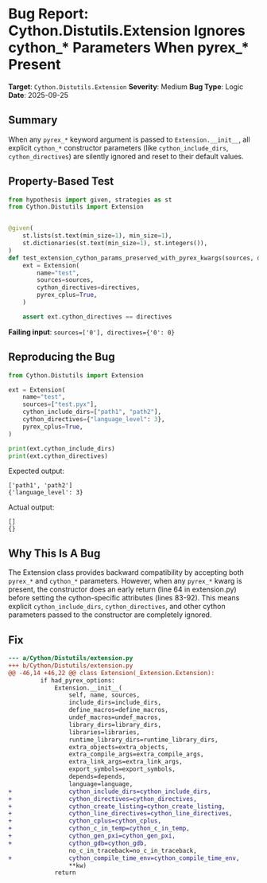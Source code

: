 # Bug Report: Cython.Distutils.Extension Ignores cython_* Parameters When pyrex_* Present

**Target**: `Cython.Distutils.Extension`
**Severity**: Medium
**Bug Type**: Logic
**Date**: 2025-09-25

## Summary

When any `pyrex_*` keyword argument is passed to `Extension.__init__`, all explicit `cython_*` constructor parameters (like `cython_include_dirs`, `cython_directives`) are silently ignored and reset to their default values.

## Property-Based Test

```python
from hypothesis import given, strategies as st
from Cython.Distutils import Extension


@given(
    st.lists(st.text(min_size=1), min_size=1),
    st.dictionaries(st.text(min_size=1), st.integers()),
)
def test_extension_cython_params_preserved_with_pyrex_kwargs(sources, directives):
    ext = Extension(
        name="test",
        sources=sources,
        cython_directives=directives,
        pyrex_cplus=True,
    )

    assert ext.cython_directives == directives
```

**Failing input**: `sources=['0'], directives={'0': 0}`

## Reproducing the Bug

```python
from Cython.Distutils import Extension

ext = Extension(
    name="test",
    sources=["test.pyx"],
    cython_include_dirs=["path1", "path2"],
    cython_directives={"language_level": 3},
    pyrex_cplus=True,
)

print(ext.cython_include_dirs)
print(ext.cython_directives)
```

Expected output:
```
['path1', 'path2']
{'language_level': 3}
```

Actual output:
```
[]
{}
```

## Why This Is A Bug

The Extension class provides backward compatibility by accepting both `pyrex_*` and `cython_*` parameters. However, when any `pyrex_*` kwarg is present, the constructor does an early return (line 64 in extension.py) before setting the cython-specific attributes (lines 83-92). This means explicit `cython_include_dirs`, `cython_directives`, and other cython parameters passed to the constructor are completely ignored.

## Fix

```diff
--- a/Cython/Distutils/extension.py
+++ b/Cython/Distutils/extension.py
@@ -46,14 +46,22 @@ class Extension(_Extension.Extension):
         if had_pyrex_options:
             Extension.__init__(
                 self, name, sources,
                 include_dirs=include_dirs,
                 define_macros=define_macros,
                 undef_macros=undef_macros,
                 library_dirs=library_dirs,
                 libraries=libraries,
                 runtime_library_dirs=runtime_library_dirs,
                 extra_objects=extra_objects,
                 extra_compile_args=extra_compile_args,
                 extra_link_args=extra_link_args,
                 export_symbols=export_symbols,
                 depends=depends,
                 language=language,
+                cython_include_dirs=cython_include_dirs,
+                cython_directives=cython_directives,
+                cython_create_listing=cython_create_listing,
+                cython_line_directives=cython_line_directives,
+                cython_cplus=cython_cplus,
+                cython_c_in_temp=cython_c_in_temp,
+                cython_gen_pxi=cython_gen_pxi,
+                cython_gdb=cython_gdb,
                 no_c_in_traceback=no_c_in_traceback,
+                cython_compile_time_env=cython_compile_time_env,
                 **kw)
             return
```
